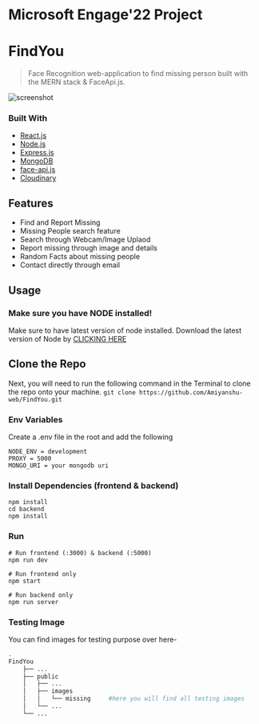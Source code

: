 # Microsoft Engage'22 Project
# FindYou

> Face Recognition web-application to find missing person built with the MERN stack & FaceApi.js.

![screenshot](https://res.cloudinary.com/dbvg8hyac/image/upload/v1653490950/Missing/Screenshot_324_gws18h.png)


### Built With

* [React.js](https://reactjs.org/)
* [Node.js](https://nodejs.org/en/)
* [Express.js](https://expressjs.com/)
* [MongoDB](https://www.mongodb.com/)
* [face-api.js](https://justadudewhohacks.github.io/face-api.js/docs/index.html)
* [Cloudinary](https://cloudinary.com/)

## Features

- Find and Report Missing
- Missing People search feature
- Search through Webcam/Image Uplaod
- Report missing through image and details 
- Random Facts about missing people
- Contact directly through email



## Usage

### Make sure you have NODE installed!
Make sure to have latest version of node installed.
Download the latest version of Node by [CLICKING HERE](https://nodejs.org/en/)

## Clone the Repo
Next, you will need to run the following command in the Terminal to clone the repo onto your machine.
```git clone https://github.com/Amiyanshu-web/FindYou.git```



### Env Variables

Create a .env file in the root and add the following

```
NODE_ENV = development
PROXY = 5000
MONGO_URI = your mongodb uri
```


### Install Dependencies (frontend & backend)

```
npm install
cd backend
npm install
```

### Run

```
# Run frontend (:3000) & backend (:5000)
npm run dev

# Run frontend only
npm start

# Run backend only
npm run server
```

### Testing Image

You can find images for testing purpose over here-
```bash
.
FindYou
    ├── ...
    ├── public
    │   ├── ...
    │   ├── images
    │   │   └── missing     #here you will find all testing images
    │   └── ...
    └── ...

